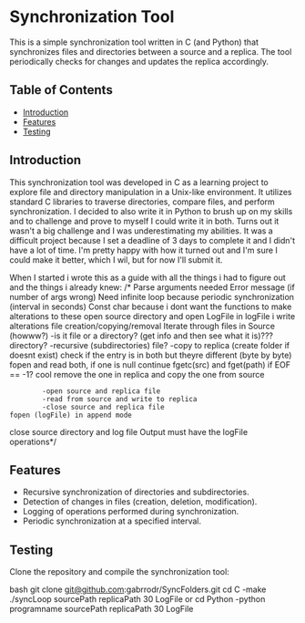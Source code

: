 # Synchronization Tool

This is a simple synchronization tool written in C (and Python) that synchronizes files and directories between a source and a replica.
The tool periodically checks for changes and updates the replica accordingly.

## Table of Contents
- [Introduction](#introduction)
- [Features](#features)
- [Testing](#testing)

## Introduction

This synchronization tool was developed in C as a learning project to explore file and directory manipulation in a Unix-like environment.
It utilizes standard C libraries to traverse directories, compare files, and perform synchronization.
I decided to also write it in Python to brush up on my skills and to challenge and prove to myself I could write it in both.
Turns out it wasn't a big challenge and I was underestimating my abilities.
It was a difficult project because I set a deadline of 3 days to complete it and I didn't have a lot of time.
I'm pretty happy with how it turned out and I'm sure I could make it better, which I wil, but for now I'll submit it.

When I started i wrote this as a guide with all the things i had to figure out and the things i already knew:
/*
Parse arguments needed
Error message (if number of args wrong)
Need infinite loop because periodic synchronization (interval in seconds)
Const char because i dont want the functions to make alterations to these
open source directory and open LogFile
    in logFile i write alterations 
        file creation/copying/removal
Iterate through files in Source (howww?)
    -is it file or a directory?
    (get info and then see what it is)???
    directory?
        -recursive (subdirectories)
    file?
        -copy to replica (create folder if doesnt exist)
                check if the entry is in both but theyre different (byte by byte)
                    fopen and read both, if one is null continue
                    fgetc(src) and fget(path)
                    if EOF == -1? cool
                    remove the one in replica and copy the one from source
                

            -open source and replica file
            -read from source and write to replica
            -close source and replica file
    fopen (logFile) in append mode
close source directory and log file
Output must have the logFile operations*/
## Features

- Recursive synchronization of directories and subdirectories.
- Detection of changes in files (creation, deletion, modification).
- Logging of operations performed during synchronization.
- Periodic synchronization at a specified interval.

## Testing

Clone the repository and compile the synchronization tool:

bash
git clone git@github.com:gabrrodr/SyncFolders.git
cd C
-make
./syncLoop sourcePath replicaPath 30 LogFile
or
cd Python
-python programname sourcePath replicaPath 30 LogFile
